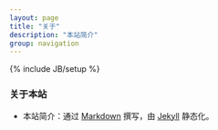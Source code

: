 ```yaml
---
layout: page
title: "关于"
description: "本站简介"
group: navigation
---
```

{% include JB/setup %}

### 关于本站

* 本站简介：通过 [Markdown](http://wowubuntu.com/markdown/) 撰写，由 [Jekyll](http://jekyllrb.com/) 静态化。

